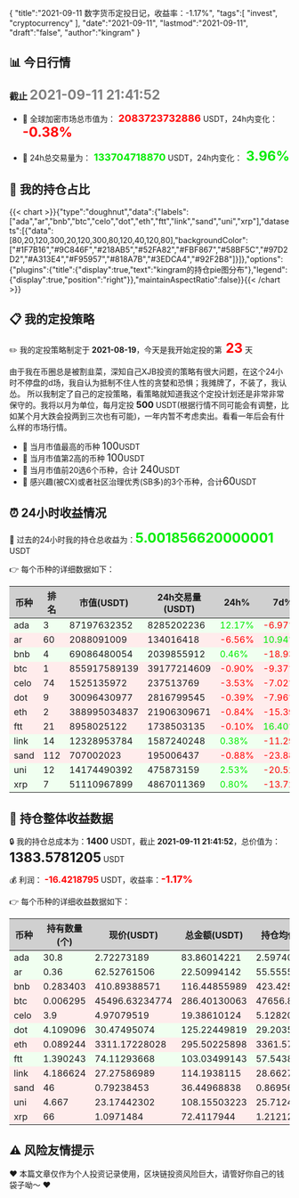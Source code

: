 {
  "title":"2021-09-11 数字货币定投日记，收益率：-1.17%",
  "tags":[
    "invest",
    "cryptocurrency"
  ],
  "date":"2021-09-11",
  "lastmod":"2021-09-11",
  "draft":"false",
  "author":"kingram"
}

##  📊 今日行情
### 截止 <font color=grey size=5 >**2021-09-11 21:41:52**</font>
- 🍖 全球加密市场总市值为：<font color=#FF0000 size=4 > **2083723732886**</font> USDT，24h内变化：<font color=#FF0000 size=5 > **-0.38%**</font>

- 🍤 24h总交易量为：<font color=#00EC00 size=4 > **133704718870**</font> USDT，24h内变化：<font color=#00EC00 size=5 > **3.96%**</font>

## 🎨 我的持仓占比
   {{&lt; chart &gt;}}{&#34;type&#34;:&#34;doughnut&#34;,&#34;data&#34;:{&#34;labels&#34;:[&#34;ada&#34;,&#34;ar&#34;,&#34;bnb&#34;,&#34;btc&#34;,&#34;celo&#34;,&#34;dot&#34;,&#34;eth&#34;,&#34;ftt&#34;,&#34;link&#34;,&#34;sand&#34;,&#34;uni&#34;,&#34;xrp&#34;],&#34;datasets&#34;:[{&#34;data&#34;:[80,20,120,300,20,120,300,80,120,40,120,80],&#34;backgroundColor&#34;:[&#34;#1F7B16&#34;,&#34;#9C846F&#34;,&#34;#218AB5&#34;,&#34;#52FA82&#34;,&#34;#FBF867&#34;,&#34;#58BF5C&#34;,&#34;#97D2D2&#34;,&#34;#A313E4&#34;,&#34;#F95957&#34;,&#34;#818A7B&#34;,&#34;#3EDCA4&#34;,&#34;#92F2B8&#34;]}]},&#34;options&#34;:{&#34;plugins&#34;:{&#34;title&#34;:{&#34;display&#34;:true,&#34;text&#34;:&#34;kingram的持仓pie图分布&#34;},&#34;legend&#34;:{&#34;display&#34;:true,&#34;position&#34;:&#34;right&#34;}},&#34;maintainAspectRatio&#34;:false}}{{&lt; /chart &gt;}}

## 📋 我的定投策略
 ✏️ 我的定投策略制定于 **2021-08-19**，今天是我开始定投的第<font color=#FF0000 size=5 > **23**</font> 天

<div>由于我在币圈总是被割韭菜，深知自己XJB投资的策略有很大问题，在这个24小时不停盘的d场，我自认为抵制不住人性的贪婪和恐惧；我摊牌了，不装了，我认怂。
所以我制定了自己的定投策略，看策略就知道我这个定投计划还是非常非常保守的。我将以月为单位，每月定投 <font size=3 ><strong> 500 </strong></font> USDT(根据行情不同可能会有调整，比如某个月大跌会投两到三次也有可能)，一年内暂不考虑卖出。看看一年后会有什么样的市场行情。</div>

- 🥇 当月市值最高的币种 <font size=4 >100</font>USDT
- 🥈 当月市值第2高的币种 <font size=4 >100</font>USDT
- 🥉 当月市值前20选6个币种，合计 <font size=4 >240</font>USDT
- 🏅 感兴趣(被CX)或者社区治理优秀(SB多)的3个币种，合计<font size=4 >60</font>USDT

## ⏰ 24小时收益情况
📌 过去的24小时我的持仓总收益为：<font color=#00EC00 size=5 >**5.001856620000001**</font> USDT

👉 每个币种的详细数据如下：
<table>
    <thead><tr bgcolor="#d0d0d0" ><th>币种</th><th>排名</th><th>市值(USDT)</th><th>24h交易量(USDT)</th><th>24h%</th><th>7d%</th><th>24h收益</th></tr></thead>
    <tbody>
    <tr>
        <td bgcolor=#F0FFF0>ada</td>
        <td bgcolor=#F0FFF0>3</td>
        <td bgcolor=#F0FFF0>87197632352</td>
        <td bgcolor=#F0FFF0>8285202236</td>
        <td bgcolor=#F0FFF0><font color=#00EC00>12.17%</font></td>
        <td bgcolor=#F0FFF0><font color=#FF0000>-6.97%</font></td>
        <td bgcolor=#F0FFF0><font color=#00EC00 size=3 ><strong>9.09668051</strong></font></td>
    </tr>
    <tr>
        <td bgcolor=#FFECEC>ar</td>
        <td bgcolor=#FFECEC>60</td>
        <td bgcolor=#FFECEC>2088091009</td>
        <td bgcolor=#FFECEC>134016418</td>
        <td bgcolor=#FFECEC><font color=#FF0000>-6.56%</font></td>
        <td bgcolor=#FFECEC><font color=#00EC00>10.94%</font></td>
        <td bgcolor=#FFECEC><font color=#FF0000 size=3 ><strong>-1.57953681</strong></font></td>
    </tr>
    <tr>
        <td bgcolor=#F0FFF0>bnb</td>
        <td bgcolor=#F0FFF0>4</td>
        <td bgcolor=#F0FFF0>69086480054</td>
        <td bgcolor=#F0FFF0>2039855912</td>
        <td bgcolor=#F0FFF0><font color=#00EC00>0.46%</font></td>
        <td bgcolor=#F0FFF0><font color=#FF0000>-18.93%</font></td>
        <td bgcolor=#F0FFF0><font color=#00EC00 size=3 ><strong>0.53039513</strong></font></td>
    </tr>
    <tr>
        <td bgcolor=#FFECEC>btc</td>
        <td bgcolor=#FFECEC>1</td>
        <td bgcolor=#FFECEC>855917589139</td>
        <td bgcolor=#FFECEC>39177214609</td>
        <td bgcolor=#FFECEC><font color=#FF0000>-0.90%</font></td>
        <td bgcolor=#FFECEC><font color=#FF0000>-9.37%</font></td>
        <td bgcolor=#FFECEC><font color=#FF0000 size=3 ><strong>-2.60628031</strong></font></td>
    </tr>
    <tr>
        <td bgcolor=#FFECEC>celo</td>
        <td bgcolor=#FFECEC>74</td>
        <td bgcolor=#FFECEC>1525135972</td>
        <td bgcolor=#FFECEC>237513769</td>
        <td bgcolor=#FFECEC><font color=#FF0000>-3.53%</font></td>
        <td bgcolor=#FFECEC><font color=#FF0000>-7.02%</font></td>
        <td bgcolor=#FFECEC><font color=#FF0000 size=3 ><strong>-0.70915805</strong></font></td>
    </tr>
    <tr>
        <td bgcolor=#FFECEC>dot</td>
        <td bgcolor=#FFECEC>9</td>
        <td bgcolor=#FFECEC>30096430977</td>
        <td bgcolor=#FFECEC>2816799545</td>
        <td bgcolor=#FFECEC><font color=#FF0000>-0.39%</font></td>
        <td bgcolor=#FFECEC><font color=#FF0000>-7.96%</font></td>
        <td bgcolor=#FFECEC><font color=#FF0000 size=3 ><strong>-0.48709092</strong></font></td>
    </tr>
    <tr>
        <td bgcolor=#FFECEC>eth</td>
        <td bgcolor=#FFECEC>2</td>
        <td bgcolor=#FFECEC>388995034837</td>
        <td bgcolor=#FFECEC>21906309671</td>
        <td bgcolor=#FFECEC><font color=#FF0000>-0.84%</font></td>
        <td bgcolor=#FFECEC><font color=#FF0000>-15.39%</font></td>
        <td bgcolor=#FFECEC><font color=#FF0000 size=3 ><strong>-2.4885973</strong></font></td>
    </tr>
    <tr>
        <td bgcolor=#FFECEC>ftt</td>
        <td bgcolor=#FFECEC>21</td>
        <td bgcolor=#FFECEC>8958025122</td>
        <td bgcolor=#FFECEC>1738503135</td>
        <td bgcolor=#FFECEC><font color=#FF0000>-0.10%</font></td>
        <td bgcolor=#FFECEC><font color=#00EC00>16.40%</font></td>
        <td bgcolor=#FFECEC><font color=#FF0000 size=3 ><strong>-0.10183582</strong></font></td>
    </tr>
    <tr>
        <td bgcolor=#F0FFF0>link</td>
        <td bgcolor=#F0FFF0>14</td>
        <td bgcolor=#F0FFF0>12328953784</td>
        <td bgcolor=#F0FFF0>1587240248</td>
        <td bgcolor=#F0FFF0><font color=#00EC00>0.38%</font></td>
        <td bgcolor=#F0FFF0><font color=#FF0000>-11.29%</font></td>
        <td bgcolor=#F0FFF0><font color=#00EC00 size=3 ><strong>0.43265079</strong></font></td>
    </tr>
    <tr>
        <td bgcolor=#FFECEC>sand</td>
        <td bgcolor=#FFECEC>112</td>
        <td bgcolor=#FFECEC>707002023</td>
        <td bgcolor=#FFECEC>195006437</td>
        <td bgcolor=#FFECEC><font color=#FF0000>-0.88%</font></td>
        <td bgcolor=#FFECEC><font color=#FF0000>-23.88%</font></td>
        <td bgcolor=#FFECEC><font color=#FF0000 size=3 ><strong>-0.3231756</strong></font></td>
    </tr>
    <tr>
        <td bgcolor=#F0FFF0>uni</td>
        <td bgcolor=#F0FFF0>12</td>
        <td bgcolor=#F0FFF0>14174490392</td>
        <td bgcolor=#F0FFF0>475873159</td>
        <td bgcolor=#F0FFF0><font color=#00EC00>2.53%</font></td>
        <td bgcolor=#F0FFF0><font color=#FF0000>-20.52%</font></td>
        <td bgcolor=#F0FFF0><font color=#00EC00 size=3 ><strong>2.6663449</strong></font></td>
    </tr>
    <tr>
        <td bgcolor=#F0FFF0>xrp</td>
        <td bgcolor=#F0FFF0>7</td>
        <td bgcolor=#F0FFF0>51110967899</td>
        <td bgcolor=#F0FFF0>4867011369</td>
        <td bgcolor=#F0FFF0><font color=#00EC00>0.80%</font></td>
        <td bgcolor=#F0FFF0><font color=#FF0000>-13.72%</font></td>
        <td bgcolor=#F0FFF0><font color=#00EC00 size=3 ><strong>0.5714601</strong></font></td>
    </tr>
    </tbody>
</table>

## 🎯 持仓整体收益数据

🔒 我的持仓总成本为：<font size=3 >**1400**</font> USDT，截止 **2021-09-11 21:41:52**，总价值为：<font  size=5 >**1383.5781205**</font> USDT

💰 利润： <font color=#FF0000 size=3 >**-16.4218795**</font> USDT，收益率：<font color=#FF0000 size=4 >**-1.17%**</font>

👉 每个币种的详细收益数据如下：

<table>
    <thead><tr bgcolor="#d0d0d0" ><th>币种</th><th>持有数量(个)</th><th>现价(USDT)</th><th>总金额(USDT)</th><th>持仓均价(USDT)</th><th>成本(USDT)</th><th>利润(USDT)</th><th>收益率</th></tr></thead>
    <tbody>
    <tr>
        <td bgcolor=#F0FFF0>ada</td>
        <td bgcolor=#F0FFF0>30.8</td>
        <td bgcolor=#F0FFF0>2.72273189</td>
        <td bgcolor=#F0FFF0>83.86014221</td>
        <td bgcolor=#F0FFF0>2.5974026</td>
        <td bgcolor=#F0FFF0>80</td>
        <td bgcolor=#F0FFF0>3.86014221</td>
        <td bgcolor=#F0FFF0><font color=#00EC00 size=3 ><strong>4.83%</strong></font></td>
    </tr>
    <tr>
        <td bgcolor=#F0FFF0>ar</td>
        <td bgcolor=#F0FFF0>0.36</td>
        <td bgcolor=#F0FFF0>62.52761506</td>
        <td bgcolor=#F0FFF0>22.50994142</td>
        <td bgcolor=#F0FFF0>55.55555556</td>
        <td bgcolor=#F0FFF0>20</td>
        <td bgcolor=#F0FFF0>2.50994142</td>
        <td bgcolor=#F0FFF0><font color=#00EC00 size=3 ><strong>12.55%</strong></font></td>
    </tr>
    <tr>
        <td bgcolor=#FFECEC>bnb</td>
        <td bgcolor=#FFECEC>0.283403</td>
        <td bgcolor=#FFECEC>410.89388571</td>
        <td bgcolor=#FFECEC>116.44855989</td>
        <td bgcolor=#FFECEC>423.42529896</td>
        <td bgcolor=#FFECEC>120</td>
        <td bgcolor=#FFECEC>-3.55144011</td>
        <td bgcolor=#FFECEC><font color=#FF0000 size=3 ><strong>-2.96%</strong></font></td>
    </tr>
    <tr>
        <td bgcolor=#FFECEC>btc</td>
        <td bgcolor=#FFECEC>0.006295</td>
        <td bgcolor=#FFECEC>45496.63234774</td>
        <td bgcolor=#FFECEC>286.40130063</td>
        <td bgcolor=#FFECEC>47656.87053217</td>
        <td bgcolor=#FFECEC>300</td>
        <td bgcolor=#FFECEC>-13.59869937</td>
        <td bgcolor=#FFECEC><font color=#FF0000 size=3 ><strong>-4.53%</strong></font></td>
    </tr>
    <tr>
        <td bgcolor=#FFECEC>celo</td>
        <td bgcolor=#FFECEC>3.9</td>
        <td bgcolor=#FFECEC>4.97079519</td>
        <td bgcolor=#FFECEC>19.38610124</td>
        <td bgcolor=#FFECEC>5.12820513</td>
        <td bgcolor=#FFECEC>20</td>
        <td bgcolor=#FFECEC>-0.61389876</td>
        <td bgcolor=#FFECEC><font color=#FF0000 size=3 ><strong>-3.07%</strong></font></td>
    </tr>
    <tr>
        <td bgcolor=#F0FFF0>dot</td>
        <td bgcolor=#F0FFF0>4.109096</td>
        <td bgcolor=#F0FFF0>30.47495074</td>
        <td bgcolor=#F0FFF0>125.22449819</td>
        <td bgcolor=#F0FFF0>29.20350364</td>
        <td bgcolor=#F0FFF0>120</td>
        <td bgcolor=#F0FFF0>5.22449819</td>
        <td bgcolor=#F0FFF0><font color=#00EC00 size=3 ><strong>4.35%</strong></font></td>
    </tr>
    <tr>
        <td bgcolor=#FFECEC>eth</td>
        <td bgcolor=#FFECEC>0.089244</td>
        <td bgcolor=#FFECEC>3311.17228028</td>
        <td bgcolor=#FFECEC>295.50225898</td>
        <td bgcolor=#FFECEC>3361.57052575</td>
        <td bgcolor=#FFECEC>300</td>
        <td bgcolor=#FFECEC>-4.49774102</td>
        <td bgcolor=#FFECEC><font color=#FF0000 size=3 ><strong>-1.50%</strong></font></td>
    </tr>
    <tr>
        <td bgcolor=#F0FFF0>ftt</td>
        <td bgcolor=#F0FFF0>1.390243</td>
        <td bgcolor=#F0FFF0>74.11293668</td>
        <td bgcolor=#F0FFF0>103.03499143</td>
        <td bgcolor=#F0FFF0>57.543897</td>
        <td bgcolor=#F0FFF0>80</td>
        <td bgcolor=#F0FFF0>23.03499143</td>
        <td bgcolor=#F0FFF0><font color=#00EC00 size=3 ><strong>28.79%</strong></font></td>
    </tr>
    <tr>
        <td bgcolor=#FFECEC>link</td>
        <td bgcolor=#FFECEC>4.186624</td>
        <td bgcolor=#FFECEC>27.27586989</td>
        <td bgcolor=#FFECEC>114.1938115</td>
        <td bgcolor=#FFECEC>28.66271249</td>
        <td bgcolor=#FFECEC>120</td>
        <td bgcolor=#FFECEC>-5.8061885</td>
        <td bgcolor=#FFECEC><font color=#FF0000 size=3 ><strong>-4.84%</strong></font></td>
    </tr>
    <tr>
        <td bgcolor=#FFECEC>sand</td>
        <td bgcolor=#FFECEC>46</td>
        <td bgcolor=#FFECEC>0.79238453</td>
        <td bgcolor=#FFECEC>36.44968838</td>
        <td bgcolor=#FFECEC>0.86956522</td>
        <td bgcolor=#FFECEC>40</td>
        <td bgcolor=#FFECEC>-3.55031162</td>
        <td bgcolor=#FFECEC><font color=#FF0000 size=3 ><strong>-8.88%</strong></font></td>
    </tr>
    <tr>
        <td bgcolor=#FFECEC>uni</td>
        <td bgcolor=#FFECEC>4.667</td>
        <td bgcolor=#FFECEC>23.17442302</td>
        <td bgcolor=#FFECEC>108.15503223</td>
        <td bgcolor=#FFECEC>25.71244911</td>
        <td bgcolor=#FFECEC>120</td>
        <td bgcolor=#FFECEC>-11.84496777</td>
        <td bgcolor=#FFECEC><font color=#FF0000 size=3 ><strong>-9.87%</strong></font></td>
    </tr>
    <tr>
        <td bgcolor=#FFECEC>xrp</td>
        <td bgcolor=#FFECEC>66</td>
        <td bgcolor=#FFECEC>1.0971484</td>
        <td bgcolor=#FFECEC>72.4117944</td>
        <td bgcolor=#FFECEC>1.21212121</td>
        <td bgcolor=#FFECEC>80</td>
        <td bgcolor=#FFECEC>-7.5882056</td>
        <td bgcolor=#FFECEC><font color=#FF0000 size=3 ><strong>-9.49%</strong></font></td>
    </tr>
    </tbody>
</table>

## ⚠️ 风险友情提示
❤️ 本篇文章仅作为个人投资记录使用，区块链投资风险巨大，请管好你自己的钱袋子呦～ ❤️